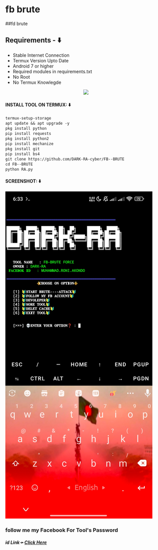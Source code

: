 # fb brute
##fd brute

## Requirements - ⬇️
- Stable Internet Connection
- Termux Version Upto Date
- Android 7 or higher
- Required modules in requirements.txt
- No Root
- No Termux Knowlegde

<p align="center"><img src="https://user-images.githubusercontent.com/88341460/189536974-e0965a1d-3cc8-4507-a4c8-77aaa778a5c1.gif"></p>

#### INSTALL TOOL ON TERMUX: ⬇️
```
termux-setup-storage
apt update && apt upgrade -y
pkg install python
pip install requests
pkg install python2
pip install mechanize
pkg install git 
pip install bs4
git clone https://github.com/DARK-RA-cyber/FB--BRUTE
cd FB--BRUTE
python RA.py
```



#### SCREENSHOT: ⬇️
![logo](https://github.com/DARK-RA-cyber/FB--BRUTE/blob/main/Screenshot_2024-09-24-18-33-25-223_com.termux.jpg)

<h3> follow me my Facebook  For Tool's Password</h3>
<h5>id  Link➛ <a href="https://www.facebook.com/MUHAMMAD.RONI.AKONDO.ACS?mibextid=ZbWKwL">Click Here</a></h5>

